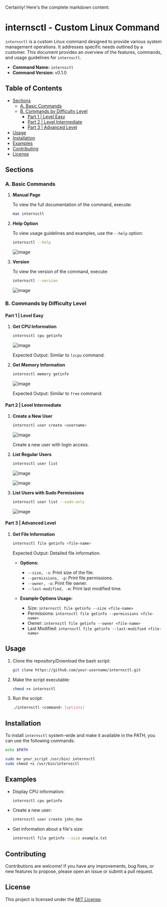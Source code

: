 Certainly! Here's the complete markdown content:

# internsctl - Custom Linux Command

`internsctl` is a custom Linux command designed to provide various system management operations. It addresses specific needs outlined by a customer. This document provides an overview of the features, commands, and usage guidelines for `internsctl`.

- **Command Name:** `internsctl`
- **Command Version:** v0.1.0

## Table of Contents

- [Sections](#sections)
  - [A. Basic Commands](#a-basic-commands)
  - [B. Commands by Difficulty Level](#b-commands-by-difficulty-level)
    - [Part 1 | Level Easy](#part-1--level-easy)
    - [Part 2 | Level Intermediate](#part-2--level-intermediate)
    - [Part 3 | Advanced Level](#part-3--advanced-level)
- [Usage](#usage)
- [Installation](#installation)
- [Examples](#examples)
- [Contributing](#contributing)
- [License](#license)

## Sections

### A. Basic Commands

1. **Manual Page**

   To view the full documentation of the command, execute:

   ```bash
   man internsctl
   ```

2. **Help Option**

   To view usage guidelines and examples, use the `--help` option:

   ```bash
   internsctl --help
   ```
   ![image](https://github.com/IIIshan/internsctl-Ishan-Rana-/assets/20624673/ee5c0e90-158f-418d-9d94-57a23a83b8df)


3. **Version**

   To view the version of the command, execute:

   ```bash
   internsctl --version
   ```
   ![image](https://github.com/IIIshan/internsctl-Ishan-Rana-/assets/20624673/ec9b5824-ee5b-4d90-88ff-322477951699)


### B. Commands by Difficulty Level

#### Part 1 | Level Easy

1. **Get CPU Information**

   ```bash
   internsctl cpu getinfo
   ```
   ![image](https://github.com/IIIshan/internsctl-Ishan-Rana-/assets/20624673/cd89e23c-4339-4698-8b43-869214b83382)

   Expected Output: Similar to `lscpu` command.

2. **Get Memory Information**

   ```bash
   internsctl memory getinfo
   ```
   ![image](https://github.com/IIIshan/internsctl-Ishan-Rana-/assets/20624673/f2865cc1-5ef5-40b5-b6f0-24606d6a0532)

   Expected Output: Similar to `free` command.

#### Part 2 | Level Intermediate

1. **Create a New User**

   ```bash
   internsctl user create <username>
   ```
   ![image](https://github.com/IIIshan/internsctl-Ishan-Rana-/assets/20624673/e5a4b6c2-1fde-4dae-b39a-7e76f7503420)

   Create a new user with login access.

2. **List Regular Users**

   ```bash
   internsctl user list
   ```
    ![image](https://github.com/IIIshan/internsctl-Ishan-Rana-/assets/20624673/04b619f5-0f17-486d-8824-8dbe7d84a289)

    ![image](https://github.com/IIIshan/internsctl-Ishan-Rana-/assets/20624673/8d397abe-b6ef-4a25-820b-02c941a9b975)

3. **List Users with Sudo Permissions**

   ```bash
   internsctl user list --sudo-only
   ```
   ![image](https://github.com/IIIshan/internsctl-Ishan-Rana-/assets/20624673/df6560ea-6abf-412d-8735-735e13cadce7)


#### Part 3 | Advanced Level

1. **Get File Information**

   ```bash
   internsctl file getinfo <file-name>
   ```

   Expected Output: Detailed file information.

   - **Options:**
     - `--size, -s`: Print size of the file.
     - `--permissions, -p`: Print file permissions.
     - `--owner, -o`: Print file owner.
     - `--last-modified, -m`: Print last modified time.

   - **Example Options Usage:**
     - Size: `internsctl file getinfo --size <file-name>`
     - Permissions: `internsctl file getinfo --permissions <file-name>`
     - Owner: `internsctl file getinfo --owner <file-name>`
     - Last Modified: `internsctl file getinfo --last-modified <file-name>`

## Usage

1. Clone the repository/Download the bash script:

   ```bash
   git clone https://github.com/your-username/internsctl.git
   ```

2. Make the script executable:

   ```bash
   chmod +x internsctl
   ```
   
3. Run the script:

   ```bash
   ./internsctl <command> [options]
   ```

## Installation

To install `internsctl` system-wide and make it available in the PATH, you can use the following commands:

```bash
echo $PATH
```

```bash
sudo mv your_script /usr/bin/ internsctl
sudo chmod +x /usr/bin/internsctl
```

## Examples

- Display CPU information:

  ```bash
  internsctl cpu getinfo
  ```

- Create a new user:

  ```bash
  internsctl user create john_doe
  ```

- Get information about a file's size:

  ```bash
  internsctl file getinfo --size example.txt
  ```

## Contributing

Contributions are welcome! If you have any improvements, bug fixes, or new features to propose, please open an issue or submit a pull request.

## License

This project is licensed under the [MIT License](LICENSE).
```
